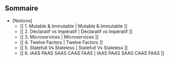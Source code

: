 ## Sommaire

- [Notions]
  - [[ 1. Mutable & Immutable | Mutable & Immutable ]]
  - [[ 2. Déclaratif vs Impératif | Déclaratif vs Impératif ]]
  - [[ 3. Microservices | Microservices ]]
  - [[ 4. Twelve Factors | Twelve Factors ]]
  - [[ 5. Statefull Vs Stateless | Statefull Vs Stateless ]]
  - [[ 6. IAAS PAAS SAAS CAAS FAAS | IAAS PAAS SAAS CAAS FAAS ]]
